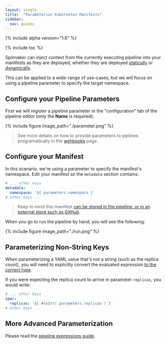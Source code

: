 ```yaml
---
layout: single
title:  "Parameterize Kubernetes Manifests"
sidebar:
  nav: guides
---
```


{% include alpha version="1.6" %}

{% include toc %}

Spinnaker can inject context from the currently executing pipeline into your
manifests as they are deployed, whether they are deployed
[statically](/guides/user/kubernetes-v2/deploy-manifest/#specify-manifests-statically)
or
[dynamically](/guides/user/kubernetes-v2/deploy-manifest/#specify-manifests-dynamically).

This can be applied to a wide-range of use-cases, but we will focus on using a
pipeline parameter to specify the target namespace.

## Configure your Pipeline Parameters

First we will register a pipeline parameter in the "configuration" tab of the
pipeline editor (only the __Name__ is required):

{% include
   figure
   image_path="./parameter.png"
%}

> See more details on how to provide parameters to piplines programatically in
> the [wehbooks](/guides/user/triggers/webhooks) page.

## Configure your Manifest

In this scenario, we're using a parameter to specify the manifest's namespace.
Edit your manifest so the `metadata` section contains:

```yaml
# ... other keys
metadata:
  namespace: '${ parameters.namespace }'
# other keys ...
```

> Keep in mind this manifest [can be stored in the pipeline, or in an external
> store such as GitHub](/guides/user/kubernetes-v2/deploy-manifest).

When you go to run the pipeline by hand, you will see the following:

{% include
   figure
   image_path="./run.png"
%}

## Parameterizing Non-String Keys

When parameterizing a YAML value that's not a string (such as the replica
count), you will need to explicitly convert the evaluated expression [to the
correct
type](/guides/user/pipeline-expressions/#helper-functions-in-spinnaker).

If you were expecting the replica count to arrive in parameter `replicas`, you
would write:

```yaml
# ... other keys
spec:
  replicas: '${ #toInt( parameters.replicas ) }'
# other keys ...
```


## More Advanced Parameterization

Please read the [pipeline expressions
guide](/guides/user/pipeline-expressions).
